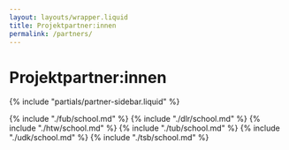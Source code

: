 ```yaml
---
layout: layouts/wrapper.liquid
title: Projektpartner:innen
permalink: /partners/
---
```


<h1 class="text-green"> Projektpartner:innen </h1>

<div class="relative text-green">

{% include "partials/partner-sidebar.liquid" %}

{% include "./fub/school.md" %}
{% include "./dlr/school.md" %}
{% include "./htw/school.md" %}
{% include "./tub/school.md" %}
{% include "./udk/school.md" %}
{% include "./tsb/school.md" %}

</div>
